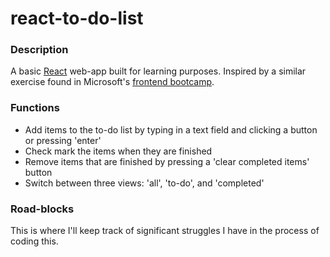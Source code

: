 # react-to-do-list

### Description

A basic [React](http://reactjs.org) web-app built for learning purposes. Inspired by a similar exercise found in Microsoft's [frontend bootcamp](https://github.com/microsoft/frontend-bootcamp).

### Functions

- Add items to the to-do list by typing in a text field and clicking a button or pressing 'enter'
- Check mark the items when they are finished
- Remove items that are finished by pressing a 'clear completed items' button
- Switch between three views: 'all', 'to-do', and 'completed'

### Road-blocks

This is where I'll keep track of significant struggles I have in the process of coding this.
